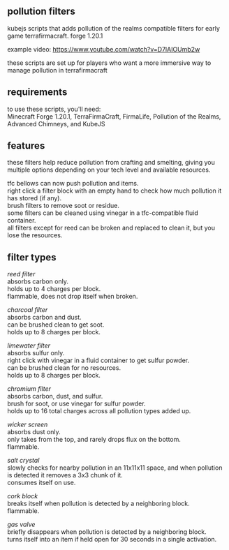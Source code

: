 ## pollution filters
kubejs scripts that adds pollution of the realms compatible filters for early game terrafirmacraft. forge 1.20.1

example video: https://www.youtube.com/watch?v=D7lAIOUmb2w

these scripts are set up for players who want a more immersive way to manage pollution in terrafirmacraft

## requirements
to use these scripts, you'll need:  
Minecraft Forge 1.20.1, TerraFirmaCraft, FirmaLife, Pollution of the Realms, Advanced Chimneys, and KubeJS

## features
these filters help reduce pollution from crafting and smelting, giving you multiple options depending on your tech level and available resources.

tfc bellows can now push pollution and items.  
right click a filter block with an empty hand to check how much pollution it has stored (if any).  
brush filters to remove soot or residue.  
some filters can be cleaned using vinegar in a tfc-compatible fluid container.  
all filters except for reed can be broken and replaced to clean it, but you lose the resources.  

## filter types
*reed filter*  
absorbs carbon only.  
holds up to 4 charges per block.  
flammable, does not drop itself when broken.

*charcoal filter*  
absorbs carbon and dust.  
can be brushed clean to get soot.  
holds up to 8 charges per block.

*limewater filter*  
absorbs sulfur only.  
right click with vinegar in a fluid container to get sulfur powder.  
can be brushed clean for no resources.  
holds up to 8 charges per block.

*chromium filter*  
absorbs carbon, dust, and sulfur.  
brush for soot, or use vinegar for sulfur powder.  
holds up to 16 total charges across all pollution types added up.

*wicker screen*  
absorbs dust only.  
only takes from the top, and rarely drops flux on the bottom.  
flammable.

*salt crystal*  
slowly checks for nearby pollution in an 11x11x11 space, and when pollution is detected it removes a 3x3 chunk of it.  
consumes itself on use.

*cork block*  
breaks itself when pollution is detected by a neighboring block.  
flammable.

*gas valve*  
briefly disappears when pollution is detected by a neighboring block.  
turns itself into an item if held open for 30 seconds in a single activation.
